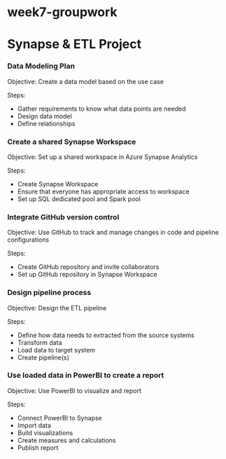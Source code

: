 # week7-groupwork

# Synapse & ETL Project

### Data Modeling Plan
Objective: Create a data model based on the use case

Steps:
* Gather requirements to know what data points are needed
* Design data model
* Define relationships

### Create a shared Synapse Workspace
Objective: Set up a shared workspace in Azure Synapse Analytics

Steps:
* Create Synapse Workspace
* Ensure that everyone has appropriate access to workspace
* Set up SQL dedicated pool and Spark pool

### Integrate GitHub version control
Objective: Use GitHub to track and manage changes in code and pipeline configurations

Steps:
* Create GitHub repository and invite collaborators
* Set up GitHub repository in Synapse Workspace

### Design pipeline process
Objective: Design the ETL pipeline

Steps:
* Define how data needs to extracted from the source systems
* Transform data
* Load data to target system
* Create pipeline(s)

### Use loaded data in PowerBI to create a report
Objective: Use PowerBI to visualize and report

Steps:
* Connect PowerBI to Synapse
* Import data
* Build visualizations
* Create measures and calculations
* Publish report
